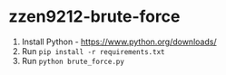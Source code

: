 # zzen9212-brute-force

1. Install Python - https://www.python.org/downloads/
2. Run `pip install -r requirements.txt`
3. Run `python brute_force.py`